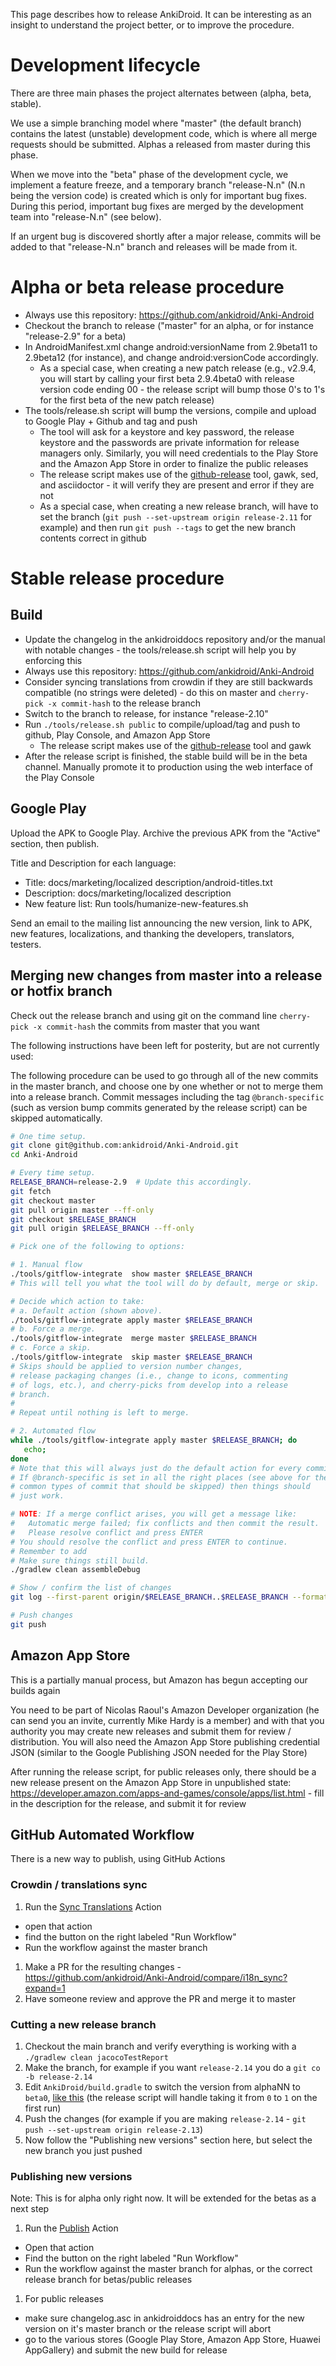 This page describes how to release AnkiDroid. It can be interesting as an insight to understand the project better, or to improve the procedure.

# Development lifecycle
There are three main phases the project alternates between (alpha, beta, stable).

We use a simple branching model where "master" (the default branch) contains the latest (unstable) development code, which is where all merge requests should be submitted. Alphas a released from master during this phase.

When we move into the "beta" phase of the development cycle, we implement a feature freeze, and a temporary branch "release-N.n" (N.n being the version code) is created which is only for important bug fixes. During this period, important bug fixes are merged by the development team into "release-N.n" (see below). 

If an urgent bug is discovered shortly after a major release, commits will be added to that "release-N.n" branch and releases will be made from it.

# Alpha or beta release procedure
  * Always use this repository: https://github.com/ankidroid/Anki-Android
  * Checkout the branch to release ("master" for an alpha, or for instance "release-2.9" for a beta)
  * In AndroidManifest.xml change android:versionName from 2.9beta11 to 2.9beta12 (for instance), and change android:versionCode accordingly.
    * As a special case, when creating a new patch release (e.g., v2.9.4, you will start by calling your first beta 2.9.4beta0 with release version code ending 00 - the release script will bump those 0's to 1's for the first beta of the new patch release)
  * The tools/release.sh script will bump the versions, compile and upload to Google Play + Github and tag and push
    * The tool will ask for a keystore and key password, the release keystore and the passwords are private information for release managers only. Similarly, you will need credentials to the Play Store and the Amazon App Store in order to finalize the public releases
    * The release script makes use of the [github-release](https://github.com/aktau/github-release) tool, gawk, sed, and asciidoctor - it will verify they are present and error if they are not
    * As a special case, when creating a new release branch, will have to set the branch (`git push --set-upstream origin release-2.11` for example) and then run `git push --tags` to get the new branch contents correct in github



# Stable release procedure

## Build
  * Update the changelog in the ankidroiddocs repository and/or the manual with notable changes - the tools/release.sh script will help you by enforcing this
  * Always use this repository: https://github.com/ankidroid/Anki-Android
  * Consider syncing translations from crowdin if they are still backwards compatible (no strings were deleted) - do this on master and `cherry-pick -x commit-hash` to the release branch
  * Switch to the branch to release, for instance "release-2.10"
  * Run `./tools/release.sh public` to compile/upload/tag and push to github, Play Console, and Amazon App Store
    * The release script makes use of the [github-release](https://github.com/aktau/github-release) tool and gawk
  * After the release script is finished, the stable build will be in the beta channel. Manually promote it to production using the web interface of the Play Console

## Google Play
Upload the APK to Google Play. Archive the previous APK from the "Active" section, then publish.

Title and Description for each language:
  * Title: docs/marketing/localized description/android-titles.txt
  * Description: docs/marketing/localized description
  * New feature list: Run tools/humanize-new-features.sh

Send an email to the mailing list announcing the new version, link to APK, new features, localizations, and thanking the developers, translators, testers.

## Merging new changes from master into a release or hotfix branch

Check out the release branch and using git on the command line `cherry-pick -x commit-hash` the commits from master that you want

The following instructions have been left for posterity, but are not currently used:

The following procedure can be used to go through all of the new commits in the master branch, and choose one by one whether or not to merge them into a release branch. Commit messages including the tag `@branch-specific` (such as version bump commits generated by the release script) can be skipped automatically.

```bash
# One time setup.
git clone git@github.com:ankidroid/Anki-Android.git
cd Anki-Android

# Every time setup.
RELEASE_BRANCH=release-2.9  # Update this accordingly.
git fetch
git checkout master
git pull origin master --ff-only
git checkout $RELEASE_BRANCH
git pull origin $RELEASE_BRANCH --ff-only

# Pick one of the following to options:

# 1. Manual flow
./tools/gitflow-integrate  show master $RELEASE_BRANCH
# This will tell you what the tool will do by default, merge or skip.

# Decide which action to take:
# a. Default action (shown above).
./tools/gitflow-integrate apply master $RELEASE_BRANCH
# b. Force a merge.
./tools/gitflow-integrate  merge master $RELEASE_BRANCH
# c. Force a skip.
./tools/gitflow-integrate  skip master $RELEASE_BRANCH
# Skips should be applied to version number changes,
# release packaging changes (i.e., change to icons, commenting
# of logs, etc.), and cherry-picks from develop into a release
# branch.
#
# Repeat until nothing is left to merge.

# 2. Automated flow
while ./tools/gitflow-integrate apply master $RELEASE_BRANCH; do
   echo;
done
# Note that this will always just do the default action for every commit.
# If @branch-specific is set in all the right places (see above for the
# common types of commit that should be skipped) then things should
# just work.

# NOTE: If a merge conflict arises, you will get a message like:
#   Automatic merge failed; fix conflicts and then commit the result.
#   Please resolve conflict and press ENTER
# You should resolve the conflict and press ENTER to continue.
# Remember to add 
# Make sure things still build.
./gradlew clean assembleDebug

# Show / confirm the list of changes
git log --first-parent origin/$RELEASE_BRANCH..$RELEASE_BRANCH --format='%B' --reverse

# Push changes 
git push
```

## Amazon App Store

This is a partially manual process, but Amazon has begun accepting our builds again

You need to be part of Nicolas Raoul's Amazon Developer organization (he can send you an invite, currently Mike Hardy is a member) and with that you authority you may create new releases and submit them for review / distribution. You will also need the Amazon App Store publishing credential JSON (similar to the Google Publishing JSON needed for the Play Store)

After running the release script, for public releases only, there should be a new release present on the Amazon App Store in unpublished state: https://developer.amazon.com/apps-and-games/console/apps/list.html - fill in the description for the release, and submit it for review

## GitHub Automated Workflow

There is a new way to publish, using GitHub Actions

### Crowdin / translations sync

1. Run the [Sync Translations](https://github.com/ankidroid/Anki-Android/actions?query=workflow%3A%22Sync+Translations%22) Action
  - open that action
  - find the button on the right labeled "Run Workflow"
  - Run the workflow against the master branch
1. Make a PR for the resulting changes - https://github.com/ankidroid/Anki-Android/compare/i18n_sync?expand=1
1. Have someone review and approve the PR and merge it to master

### Cutting a new release branch

1. Checkout the main branch and verify everything is working with a `./gradlew clean jacocoTestReport`
1. Make the branch, for example if you want `release-2.14` you do a `git co -b release-2.14`
1. Edit `AnkiDroid/build.gradle` to switch the version from alphaNN to `beta0`, [like this](https://github.com/ankidroid/Anki-Android/commit/7925e065ede4312ec795819a44fa9bea9cf12ce3) (the release script will handle taking it from `0` to `1` on the first run)
1. Push the changes (for example if you are making `release-2.14` - `git push --set-upstream origin release-2.13`)
1. Now follow the "Publishing new versions" section here, but select the new branch you just pushed

### Publishing new versions

Note: This is for alpha only right now. It will be extended for the betas as a next step

1. Run the [Publish](https://github.com/ankidroid/Anki-Android/actions?query=workflow%3APublish) Action
  - Open that action
  - Find the button on the right labeled "Run Workflow"
  - Run the workflow against the master branch for alphas, or the correct release branch for betas/public releases
1. For public releases
  - make sure changelog.asc in ankidroiddocs has an entry for the new version on it's master branch or the release script will abort
  - go to the various stores (Google Play Store, Amazon App Store, Huawei AppGallery) and submit the new build for release